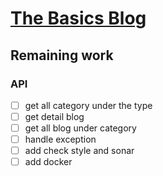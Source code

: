 # [The Basics Blog](https://the-basics.space)

## Remaining work

### API

- [ ] get all category under the type
- [ ] get detail blog
- [ ] get all blog under category
- [ ] handle exception
- [ ] add check style and sonar
- [ ] add docker